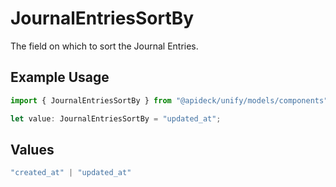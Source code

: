 # JournalEntriesSortBy

The field on which to sort the Journal Entries.

## Example Usage

```typescript
import { JournalEntriesSortBy } from "@apideck/unify/models/components";

let value: JournalEntriesSortBy = "updated_at";
```

## Values

```typescript
"created_at" | "updated_at"
```